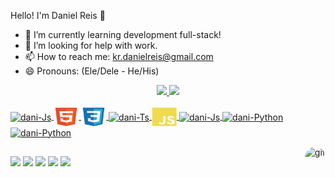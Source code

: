 Hello! I'm Daniel Reis 👋

- 🌱 I’m currently learning development full-stack!
- 🤔 I’m looking for help with work.
- 📫 How to reach me: kr.danielreis@gmail.com
- 😄 Pronouns: (Ele/Dele - He/His)

<div align="center">
  <a href="https://github.com/DanielSantosReis">
  <img height="180em" src="https://github-readme-stats.vercel.app/api?username=DanielSantosReis&show_icons=true&theme=gruvbox_light&include_all_commits=true&count_private=true"/>
  <img height="180em" src="https://github-readme-stats.vercel.app/api/top-langs/?username=DanielSantosReis&layout=compact&langs_count=7&theme=codeSTACKr"/>
</div>

<div style="display: inline_block"><br>
  <img align="center" alt="dani-Js" height="30" width="40" src="https://cdn.jsdelivr.net/gh/devicons/devicon/icons/angularjs/angularjs-original.svg" />
  <img align="center" alt="dani-HTML" height="30" width="40" src="https://raw.githubusercontent.com/devicons/devicon/master/icons/html5/html5-original.svg">
  <img align="center" alt="dani-CSS" height="30" width="40" src="https://raw.githubusercontent.com/devicons/devicon/master/icons/css3/css3-original.svg">
  <img align="center" alt="dani-Ts" height="30" width="40" src="https://cdn.jsdelivr.net/gh/devicons/devicon/icons/bootstrap/bootstrap-original.svg" />
  <img align="center" alt="dani-Js" height="30" width="40" src="https://raw.githubusercontent.com/devicons/devicon/master/icons/javascript/javascript-plain.svg">
  <img align="center" alt="dani-Js" height="30" width="40" src="https://cdn.jsdelivr.net/gh/devicons/devicon/icons/spring/spring-original-wordmark.svg" />
  <img align="center" alt="dani-Python" height="30" width="40" src="https://cdn.jsdelivr.net/gh/devicons/devicon/icons/mysql/mysql-original-wordmark.svg" />
  <img align="center" alt="dani-Python" height="30" width="40" src="https://cdn.jsdelivr.net/gh/devicons/devicon/icons/java/java-original-wordmark.svg" />
  
  <a href="https://picasion.com/"><img align="right" style="border-radius:50px;" src="https://i.picasion.com/pic92/02de5234880b7c746966509db6fc457b.gif" 
  height="150" alt="gif" /></a>
</div>
  
  ##
<div> 
   <a href="https://contate.me/DanielReis" target="_blank"><img src="https://img.shields.io/badge/WhatsApp-25D366?style=for-the-badge&logo=whatsapp&logoColor=white"    target="_blank"></a>
   <a href="https://www.instagram.com/kr_daniel_/" target="_blank">
   <img src="https://img.shields.io/badge/-Instagram-%23E4405F?style=for-the-badge&logo=instagram&logoColor=white" target="_blank"></a>
   <a href="https://discord.com/channels/@me" target="_blank"><img src="https://img.shields.io/badge/Discord-7289DA?style=for-the-badge&logo=discord&logoColor=white"    target="_blank"></a> 
   <a href = "mailto:kr.danielreis@gmail.com" target="_blank"><img src="https://img.shields.io/badge/Gmail-D14836?style=for-the-badge&logo=gmail&logoColor=white"        target="_blank"></a>
   <a href="https://www.linkedin.com/in/daniel-reis-39572b222" target="_blank"><img src="https://img.shields.io/badge/-LinkedIn-%230077B5?style=for-the-badge&logo=linkedin&logoColor=white" target="_blank"></a>

</div>
